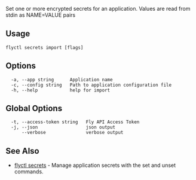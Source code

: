 Set one or more encrypted secrets for an application. Values are read from stdin as NAME=VALUE pairs

## Usage
~~~
flyctl secrets import [flags]
~~~

## Options

~~~
  -a, --app string      Application name
  -c, --config string   Path to application configuration file
  -h, --help            help for import
~~~

## Global Options

~~~
  -t, --access-token string   Fly API Access Token
  -j, --json                  json output
      --verbose               verbose output
~~~

## See Also

* [flyctl secrets](/docs/flyctl/secrets/)	 - Manage application secrets with the set and unset commands.


